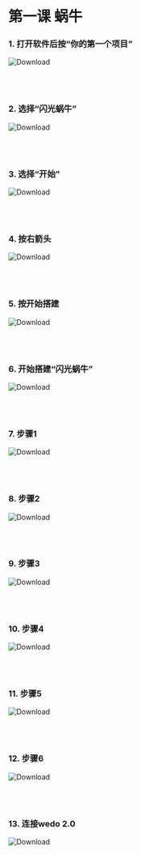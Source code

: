 ﻿# 第一课 蜗牛

### 1. 打开软件后按“你的第一个项目”

![Download](/resource/setup13.PNG)

<br><br>

### 2. 选择“闪光蜗牛”

![Download](/resource/unit1.PNG)

<br><br>

### 3. 选择“开始”

![Download](/resource/unit2.PNG)

<br><br>

### 4. 按右箭头

![Download](/resource/unit3.PNG)

<br><br>

### 5. 按开始搭建

![Download](/resource/unit4.PNG)

<br><br>

### 6. 开始搭建“闪光蜗牛”

![Download](/resource/unit5.PNG)

<br><br>

### 7. 步骤1

![Download](/resource/unit6.PNG)

<br><br>

### 8. 步骤2

![Download](/resource/unit7.PNG)

<br><br>

### 9. 步骤3

![Download](/resource/unit8.PNG)

<br><br>

### 10. 步骤4

![Download](/resource/unit9.PNG)

<br><br>

### 11. 步骤5

![Download](/resource/unit10.PNG)

<br><br>

### 12. 步骤6

![Download](/resource/unit11.PNG)

<br><br>

### 13. 连接wedo 2.0

![Download](/resource/unit12.PNG)
